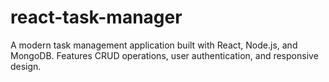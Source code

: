 # react-task-manager
A modern task management application built with React, Node.js, and MongoDB. Features CRUD operations, user authentication, and responsive design.
